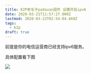 ```yaml
---
title: K2P老毛子padavan固件 设置开启ipv6
date: 2020-03-21T11:57:27.000Z
lastmod: 2020-03-22T02:54:04.660Z
tags:
  - k2p
draft: true
---
```




前提是你的电信运营商已经支持ipv6服务。

具体配置看下图

![](https://img.yaleax.com/Screen-Shot-2020-03-21-19-48-17.png)

